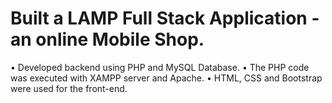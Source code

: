 # Built a LAMP Full Stack Application - an online Mobile Shop.
• Developed backend using PHP and MySQL Database.
• The PHP code was executed with XAMPP server and Apache.
• HTML, CSS and Bootstrap were used for the front-end.
